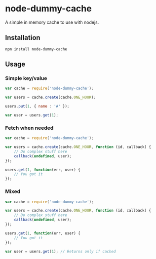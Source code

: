 node-dummy-cache
================

A simple in memory cache to use with nodejs.


## Installation

	npm install node-dummy-cache


## Usage

### Simple key/value

```javascript
var cache = require('node-dummy-cache');

var users = cache.create(cache.ONE_HOUR);

users.put(1, { name : 'A' });

var user = users.get(1);
```

### Fetch when needed

```javascript
var cache = require('node-dummy-cache');

var users = cache.create(cache.ONE_HOUR, function (id, callback) {
	// Do complex stuff here
	callback(undefined, user);
});

users.get(1, function(err, user) {
	// You got it
});
```

### Mixed

```javascript
var cache = require('node-dummy-cache');

var users = cache.create(cache.ONE_HOUR, function (id, callback) {
	// Do complex stuff here
	callback(undefined, user);
});

users.get(1, function(err, user) {
	// You got it
});

var user = users.get(1); // Returns only if cached
```

	